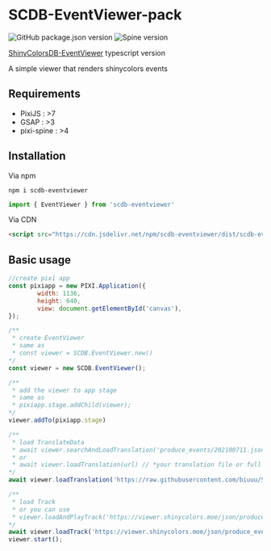# SCDB-EventViewer-pack
![GitHub package.json version](https://img.shields.io/github/package-json/v/ShinyColorsDB/ShinyColorsDB-EventViewer-pack?style=flat-square)
![Spine version](https://img.shields.io/badge/Spine-3.6%20/%203.7-ff69b4?style=flat-square)

[ShinyColorsDB-EventViewer](https://github.com/ShinyColorsDB/ShinyColorsDB-EventViewer) typescript version

A simple viewer that renders shinycolors events

## Requirements
-   PixiJS : >7
-   GSAP : >3
-   pixi-spine : >4

## Installation

Via npm
```
npm i scdb-eventviewer
```
```ts
import { EventViewer } from 'scdb-eventviewer'
```

Via CDN
```html
<script src="https://cdn.jsdelivr.net/npm/scdb-eventviewer/dist/scdb-eventviewer.min.js"></script> 

```

## Basic usage

```js
//create pixi app
const pixiapp = new PIXI.Application({
        width: 1136,
        height: 640,
        view: document.getElementById('canvas'),
});

/**
 * create EventViewer
 * same as 
 * const viewer = SCDB.EventViewer.new()
*/
const viewer = new SCDB.EventViewer();

/**
 * add the viewer to app stage
 * same as
 * pixiapp.stage.addChild(viewer);
*/
viewer.addTo(pixiapp.stage)

/**
 * load TranslateData
 * await viewer.searchAndLoadTranslation('produce_events/202100711.json');
 * or 
 * await viewer.loadTranslation(url) // *your translation file or full url 
*/
await viewer.loadTranslation('https://raw.githubusercontent.com/biuuu/ShinyColors/gh-pages/data/story/ac1b168.csv')

/**
 * load Track
 * or you can use 
 * viewer.loadAndPlayTrack('https://viewer.shinycolors.moe/json/produce_events/202100711.json');
*/
await viewer.loadTrack('https://viewer.shinycolors.moe/json/produce_events/202100711.json');
viewer.start();

```
